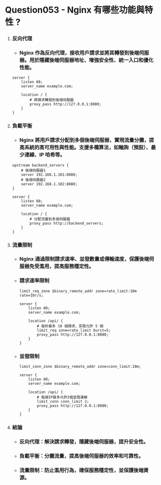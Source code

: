 Question053 - Nginx 有哪些功能與特性 ?
=====
1. ### 反向代理
    * ### Nginx 作為反向代理，接收用戶請求並將其轉發到後端伺服器。用於隱藏後端伺服器地址、增強安全性、統一入口和優化性能。
    ```
    server {
        listen 80;
        server_name example.com;

        location / {
            # 將請求轉發到後端伺服器
            proxy_pass http://127.0.0.1:8080;
        }
    }
    ```
2. ### 負載平衡
    * ### Nginx 將用戶請求分配到多個後端伺服器，實現流量分攤，提高系統的高可用性與性能。支援多種算法，如輪詢（預設）、最少連線、IP 哈希等。
    ```
    upstream backend_servers {
        # 後端伺服器1
        server 192.168.1.101:8080;
        # 後端伺服器2
        server 192.168.1.102:8080;
    }

    server {
        listen 80;
        server_name example.com;

        location / {
            # 分配流量到多個伺服器
            proxy_pass http://backend_servers; 
        }
    }
    ```
3. ### 流量限制
    * ### Nginx 通過限制請求速率、並發數量或傳輸速度，保護後端伺服器免受濫用，提高服務穩定性。
    * ### 請求速率限制
        ```
        limit_req_zone $binary_remote_addr zone=rate_limit:10m rate=10r/s;

        server {
            listen 80;
            server_name example.com;

            location /api/ {
                # 每秒最多 10 個請求，突發允許 5 個
                limit_req zone=rate_limit burst=5;
                proxy_pass http://127.0.0.1:8080;
            }
        }
        ```
    * ### 並發限制
        ```
        limit_conn_zone $binary_remote_addr zone=conn_limit:10m;

        server {
            listen 80;
            server_name example.com;

            location /api/ {
                # 每個IP最多允許2個並發連線
                limit_conn conn_limit 2;
                proxy_pass http://127.0.0.1:8080;
            }
        }
        ```
4. ### 結論
    * ### 反向代理：解決請求轉發，隱藏後端伺服器，提升安全性。
    * ### 負載平衡：分攤流量，提高後端伺服器的效率和可靠性。
    * ### 流量限制：防止濫用行為，確保服務穩定性，並保護後端資源。
<br />
